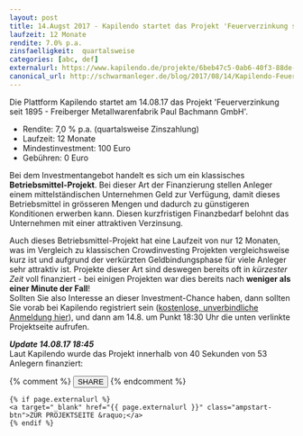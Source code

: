 ```yaml
---
layout: post
title: 14.Augst 2017 - Kapilendo startet das Projekt 'Feuerverzinkung seit 1895 - Freiberger Metallwarenfabrik Paul Bachmann GmbH'
laufzeit: 12 Monate
rendite: 7.0% p.a.
zinsfaelligkeit:  quartalsweise
categories: [abc, def]
externalurl: https://www.kapilendo.de/projekte/6beb47c5-0ab6-40f3-88de-feeca2b0e4dd?partner=kap-b&kbid=7881&aid=pd01
canonical_url: http://schwarmanleger.de/blog/2017/08/14/Kapilendo-Feuerverzinkung-Freiberger-Metallwarenfabrik.html
---
```


<p>Die Plattform Kapilendo startet am 14.08.17 das Projekt 'Feuerverzinkung seit 1895 - Freiberger Metallwarenfabrik Paul Bachmann GmbH'.</p>
<ul>
    <li>Rendite: 7,0 % p.a. (quartalsweise Zinszahlung)</li>
    <li>Laufzeit: 12 Monate</li>
    <li>Mindestinvestment: 100 Euro</li>
    <li>Gebühren: 0 Euro</li>
</ul>

<p>Bei dem Investmentangebot handelt es sich um ein klassisches <b>Betriebsmittel-Projekt</b>. Bei dieser Art der Finanzierung stellen Anleger einem mittelständischen Unternehmen Geld zur Verfügung, damit dieses Betriebsmittel in grösseren Mengen und dadurch zu günstigeren Konditionen erwerben kann. Diesen kurzfristigen Finanzbedarf belohnt das Unternehmen mit einer attraktiven Verzinsung.</p>

<p>Auch dieses Betriebsmittel-Projekt hat eine Laufzeit von nur 12 Monaten, was im Vergleich zu klassischen Crowdinvesting Projekten vergleichsweise kurz ist und aufgrund der verkürzten Geldbindungsphase für viele Anleger sehr attraktiv ist. Projekte dieser Art sind deswegen bereits oft in <i>kürzester Zeit</i> voll finanziert - bei einigen Projekten war dies bereits nach <b>weniger als einer Minute der Fall</b>!<br>
Sollten Sie also Interesse an dieser Investment-Chance haben, dann sollten Sie vorab bei Kapilendo registriert sein (<a href="https://www.kapilendo.de/?partner=kap-b&kbid=7881&aid=pd01" target="_blank">kostenlose, unverbindliche Anmeldung hier</a>), und dann am 14.8. um Punkt 18:30 Uhr die unten verlinkte Projektseite aufrufen.</p>

<p><b><i>Update 14.08.17 18:45</i></b><br>
Laut Kapilendo wurde das Projekt innerhalb von 40 Sekunden von 53 Anlegern finanziert:<br>
<div class="ta-c">
<amp-img  src="/images/kapilendo-14aug17.jpg" alt="Kapilendo - Freiberger Metallwarenfabrik Paul Bachmann GmbH" width="790" height="650" layout="responsive"></amp-img></div>
</p>


<div class="blogbottom">
    {% comment %}
    <button>SHARE</button>
    {% endcomment %}

    {% if page.externalurl %}
    <a target="_blank" href="{{ page.externalurl }}" class="ampstart-btn">ZUR PROJEKTSEITE &raquo;</a>
    {% endif %}
    
</div>

